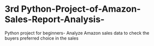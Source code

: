 # 3rd  Python-Project-of-Amazon-Sales-Report-Analysis-

Python project for beginners- Analyze Amazon sales data to check the buyers preferred choice in the sales
